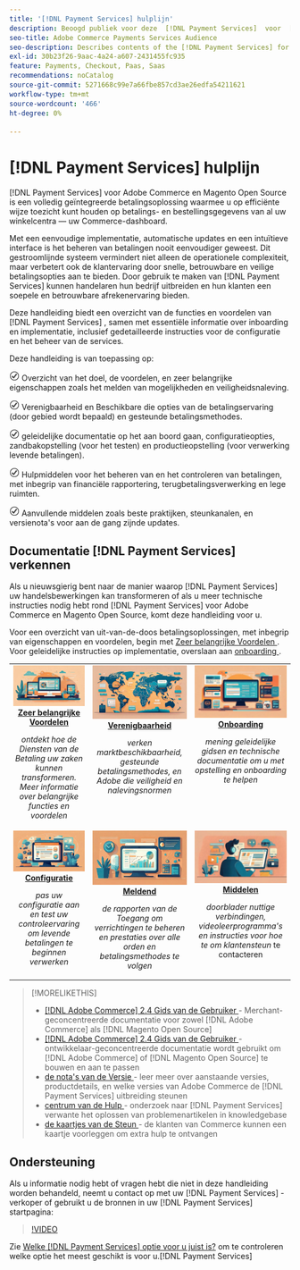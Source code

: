```yaml
---
title: '[!DNL Payment Services] hulplijn'
description: Beoogd publiek voor deze  [!DNL Payment Services]  voor  [!DNL Adobe Commerce]  documentatie.
seo-title: Adobe Commerce Payments Services Audience
seo-description: Describes contents of the [!DNL Payment Services] for Adobe Commerce documentation
exl-id: 30b23f26-9aac-4a24-a607-2431455fc935
feature: Payments, Checkout, Paas, Saas
recommendations: noCatalog
source-git-commit: 5271668c99e7a66fbe857cd3ae26edfa54211621
workflow-type: tm+mt
source-wordcount: '466'
ht-degree: 0%

---
```



# [!DNL Payment Services] hulplijn

[!DNL Payment Services] voor Adobe Commerce en Magento Open Source is een volledig geïntegreerde betalingsoplossing waarmee u op efficiënte wijze toezicht kunt houden op betalings- en bestellingsgegevens van al uw winkelcentra — uw Commerce-dashboard.

Met een eenvoudige implementatie, automatische updates en een intuïtieve interface is het beheren van betalingen nooit eenvoudiger geweest.  Dit gestroomlijnde systeem vermindert niet alleen de operationele complexiteit, maar verbetert ook de klantervaring door snelle, betrouwbare en veilige betalingsopties aan te bieden. Door gebruik te maken van [!DNL Payment Services] kunnen handelaren hun bedrijf uitbreiden en hun klanten een soepele en betrouwbare afrekenervaring bieden.

Deze handleiding biedt een overzicht van de functies en voordelen van [!DNL Payment Services] , samen met essentiële informatie over inboarding en implementatie, inclusief gedetailleerde instructies voor de configuratie en het beheer van de services.

Deze handleiding is van toepassing op:

![ controle ](assets/icon-check.png) Overzicht van het doel, de voordelen, en zeer belangrijke eigenschappen zoals het melden van mogelijkheden en veiligheidsnaleving.

![ controle ](assets/icon-check.png) Verenigbaarheid en Beschikbare die opties van de betalingservaring (door gebied wordt bepaald) en gesteunde betalingsmethodes.

![ controle ](assets/icon-check.png) geleidelijke documentatie op het aan boord gaan, configuratieopties, zandbakopstelling (voor het testen) en productieopstelling (voor verwerking levende betalingen).

![ controle ](assets/icon-check.png) Hulpmiddelen voor het beheren van en het controleren van betalingen, met inbegrip van financiële rapportering, terugbetalingsverwerking en lege ruimten.

![ controle ](assets/icon-check.png) Aanvullende middelen zoals beste praktijken, steunkanalen, en versienota&#39;s voor aan de gang zijnde updates.

## Documentatie [!DNL Payment Services] verkennen

Als u nieuwsgierig bent naar de manier waarop [!DNL Payment Services] uw handelsbewerkingen kan transformeren of als u meer technische instructies nodig hebt rond [!DNL Payment Services] voor Adobe Commerce en Magento Open Source, komt deze handleiding voor u.

Voor een overzicht van uit-van-de-doos betalingsoplossingen, met inbegrip van eigenschappen en voordelen, begin met [ Zeer belangrijke Voordelen ](introduction.md). Voor geleidelijke instructies op implementatie, overslaan aan [ onboarding ](onboard.md).

<table style="table-layout:fixed">
<tr style="border: 0;">
<td valign="top" style="text-align: center;">
   <div>
      <a href="introduction.md">
      <img alt="Betalingsdiensten" src="assets/benefits.jpg">
      <strong > Zeer belangrijke Voordelen </strong>
      </a>
   </div>
   <p>
      <em> ontdekt hoe de Diensten van de Betaling uw zaken kunnen transformeren. Meer informatie over belangrijke functies en voordelen </em>
   </p>
</td>
<td valign="top" style="text-align: center;">
   <div>
      <a href="compatibility.md">
      <img alt="Betalingsdiensten" src="assets/compatibility.jpg">
      <strong> Verenigbaarheid </strong>
      </a>
   </div>
   <p>
      <em> verken marktbeschikbaarheid, gesteunde betalingsmethodes, en Adobe die veiligheid en nalevingsnormen </em>
   </p>
</td>
<td valign="top" style="text-align: center;">
   <div>
      <a href="onboard.md">
      <img alt="Betalingsdiensten" src="assets/onboard.jpg">
      <strong> Onboarding </strong>
      </a>
   </div>
   <p>
      <em> mening geleidelijke gidsen en technische documentatie om u met opstelling en onboarding te helpen </em>
   </p>
</td>
<tr style="border: 0;">
<td valign="top" style="text-align: center;">
   <div>
      <a href="configure-admin.md">
      <img alt="Betalingsdiensten" src="assets/configuration.jpg">
      <strong> Configuratie </strong>
      </a>
   </div>
   <p>
      <em> pas uw configuratie aan en test uw controleervaring om levende betalingen te beginnen verwerken </em>
   </p>
</td>
<td valign="top" style="text-align: center;">
   <div>
      <a href="reporting.md">
      <img alt="Betalingsdiensten" src="assets/reporting.jpg">
      <strong> Meldend </strong>
      </a>
   </div>
   <p>
      <em> de rapporten van de Toegang om verrichtingen te beheren en prestaties over alle orden en betalingsmethodes te volgen </em>
   </p>
</td>
<td valign="top" style="text-align: center;">
   <div>
      <a href="release-notes.md">
      <img alt="Betalingsdiensten" src="assets/resources.jpg">
      <strong> Middelen </strong>
      </a>
   </div>
   <p>
      <em> doorblader nuttige verbindingen, videoleerprogramma's en instructies voor hoe te om klantensteun </em> te contacteren
   </p>
</td>
</table>

>[!MORELIKETHIS]
>
> * [[!DNL Adobe Commerce]  2.4 Gids van de Gebruiker ](https://experienceleague.adobe.com/docs/commerce-admin/user-guides/home.html?lang=nl-NL) - Merchant-geconcentreerde documentatie voor zowel [!DNL Adobe Commerce] als [!DNL Magento Open Source]
> * [[!DNL Adobe Commerce]  2.4 Gids van de Gebruiker ](https://experienceleague.adobe.com/docs/commerce-admin/user-guides/home.html?lang=nl-NL) - ontwikkelaar-geconcentreerde documentatie wordt gebruikt om [!DNL Adobe Commerce] of [!DNL Magento Open Source] te bouwen en aan te passen
> * [ de nota&#39;s van de Versie ](release-notes.md) - leer meer over aanstaande versies, productdetails, en welke versies van Adobe Commerce de [!DNL Payment Services] uitbreiding steunen
> * [ centrum van de Hulp ](https://experienceleague.adobe.com/docs/commerce-knowledge-base/kb/overview.html?lang=nl-NL) - onderzoek naar [!DNL Payment Services] verwante het oplossen van problemenartikelen in knowledgebase
> * [ de kaartjes van de Steun ](https://experienceleague.adobe.com/docs/commerce-knowledge-base/kb/help-center-guide/magento-help-center-user-guide.html?lang=nl-NL#submit-ticket) - de klanten van Commerce kunnen een kaartje voorleggen om extra hulp te ontvangen

## Ondersteuning

Als u informatie nodig hebt of vragen hebt die niet in deze handleiding worden behandeld, neemt u contact op met uw [!DNL Payment Services] -verkoper of gebruikt u de bronnen in uw [!DNL Payment Services] startpagina:

>[!VIDEO](https://video.tv.adobe.com/v/3448233?captions=dut)

Zie [ Welke  [!DNL Payment Services]  optie voor u juist is?](compatibility.md#which-payment-services-option-is-right-for-you) om te controleren welke optie het meest geschikt is voor u.[!DNL Payment Services]
